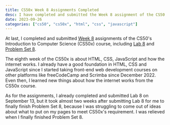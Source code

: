 ```yaml
---
title: CS50x Week 8 Assignments Completed
desc: I have completed and submitted the Week 8 assignment of the CS50's Introduction to Computer Science (CS50x) course.
date: 2023-09-26
categories: ["cs50", "cs50x", "html", "css", "javascript"]
---
```


At last, I completed and submitted [Week 8](https://cs50.harvard.edu/x/2023/weeks/8/) assignments of the CS50's Introduction to Computer Science (CS50x) course, including [Lab 8](https://cs50.harvard.edu/x/2023/labs/8/) and [Problem Set 8](https://cs50.harvard.edu/x/2023/psets/8/).

The eighth week of the CS50x is about HTML, CSS, JavaScript and how the internet works. I already have a good foundation in HTML, CSS and JavaScript since I started taking front-end web development courses on other platforms like freeCodeCamp and Scrimba since December 2022. Even then, I learned new things about how the internet works from the CS50x course.

As for the assignments, I already completed and submitted Lab 8 on September 13, but it took almost two weeks after submitting Lab 8 for me to finally finish Problem Set 8, because I was struggling to come out of ideas about what to put on my pages to meet CS50x's requirement. I was relieved when I finally finished Problem Set 8.